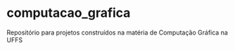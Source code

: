 # computacao_grafica
Repositório para projetos construídos na matéria de Computação Gráfica na UFFS
